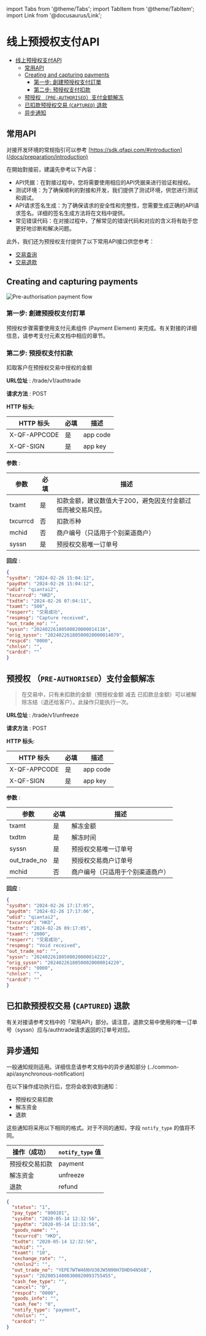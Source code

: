 import Tabs from '@theme/Tabs';
import TabItem from '@theme/TabItem';
import Link from '@docusaurus/Link';

# 线上预授权支付API

- [线上预授权支付API](#线上预授权支付api)
  - [常用API](#常用api)
  - [Creating and capturing payments](#creating-and-capturing-payments)
    - [第一步: 創建预授权支付訂單](#第一步-創建预授权支付訂單)
    - [第二步: 预授权支付扣款](#第二步-预授权支付扣款)
  - [预授权 （`PRE-AUTHORISED`）支付金额解冻](#预授权-pre-authorised支付金额解冻)
  - [已扣款预授权交易 (`CAPTURED`) 退款](#已扣款预授权交易-captured-退款)
  - [异步通知](#异步通知)

## 常用API

对接开发环境的常规指引可以参考 [https://sdk.qfapi.com/#introduction](/docs/preparation/introduction)

在開始對接前，建議先參考以下內容：

- API凭据：在對接过程中，您将需要使用相应的API凭据来进行验证和授权。
- 测试环境：为了确保顺利的對接和开发，我们提供了测试环境，供您进行测试和调试。
- API请求签名生成：为了确保请求的安全性和完整性，您需要生成正确的API请求签名。详细的签名生成方法将在文档中提供。
- 常见错误代码：在对接过程中，了解常见的错误代码和对应的含义将有助于您更好地诊断和解决问题。

此外，我们还为预授权支付提供了以下常用API接口供您参考：

- [交易查询](/docs/common-api/transaction-enquiry)
- [交易退款](/docs/common-api/refunds)

## Creating and capturing payments

![Pre-authorisation payment flow](https://www.plantuml.com/plantuml/png/XOynJWKX441xJZ6r2HUmCDzu0HihOp61mIM1WSpE57fwTv4biJ0_eHZ8UpouxOgYLelRSYIWslKB8kr1SjVSsBq_V83tJ_0gz6owDSdV51-X2tcSUpn1m33uFzmmNx2hoIc5t-b_z8sJ48s0pN72SAnafG3MPgoEcn8KIWejhOBRhVSc2Xr5CvOhw8WZd8Qxo54xlhOExjU5AcRE_0dSs8VfpVU0M_Aw-dPKhPOV)

### 第一步: 創建预授权支付訂單

预授权步骤需要使用支付元素组件 (Payment Element) 来完成。有关對接的详细信息，请参考支付元素文档中相应的章节。

### 第二步: 预授权支付扣款

扣取客户在预授权交易中授权的金额

**URL位址** :   /trade/v1/authtrade

**请求方法** : POST

**HTTP 标头**:

| HTTP 标头 | 必填 | 描述 |
| -------------- | ---- | ------------------ |
| X-QF-APPCODE | 是 | app code |
| X-QF-SIGN | 是 | app key |

**参数** :

| 参数          | 必填 | 描述        |
| -------------- | ---- | ------------------ |
| txamt          | 是   | 扣款金额，建议数值大于200，避免因支付金额过低而被交易风控。|
| txcurrcd       | 否    | 扣款币种 |
| mchid          | 否    | 商户编号（只适用于个别渠道商户） |
| syssn          | 是   | 预授权交易唯一订单号 |

**回应** :

```json
{
"sysdtm": "2024-02-26 15:04:12",
"paydtm": "2024-02-26 15:04:12",
"udid": "qiantai2",
"txcurrcd": "HKD",
"txdtm": "2024-02-26 07:04:11",
"txamt": "500",
"resperr": "交易成功",
"respmsg": "Capture received",
"out_trade_no": "",
"syssn": "20240226180500020000014116",
"orig_syssn": "20240226180500020000014079",
"respcd": "0000",
"chnlsn": "",
"cardcd": ""
}
```

## 预授权 （`PRE-AUTHORISED`）支付金额解冻

> 在交易中，只有未扣款的金额（预授权金额 减去 已扣款总金额）可以被解除冻结（退还给客户）。此操作只能执行一次。

**URL位址** :   /trade/v1/unfreeze

**请求方法** : POST

**HTTP 标头**:

| HTTP 标头 | 必填 | 描述 |
| -------------- | ---- | ------------------ |
| X-QF-APPCODE | 是 | app code |
| X-QF-SIGN | 是 | app key |

**参数** :

| 参数          | 必填 | 描述        |
| -------------- | ---- | ------------------ |
| txamt          | 是    | 解冻金额      |
| txdtm          | 是    | 解冻时间         |
| syssn          | 是    | 预授权交易唯一订单号 |
| out_trade_no   | 是    | 预授权交易商户订单号 |
| mchid          | 否    | 商户编号（只适用于个别渠道商户） |

**回应** :

```json
{
"sysdtm": "2024-02-26 17:17:05",
"paydtm": "2024-02-26 17:17:06",
"udid": "qiantai2",
"txcurrcd": "HKD",
"txdtm": "2024-02-26 09:17:05",
"txamt": "2000",
"resperr": "交易成功",
"respmsg": "Void received",
"out_trade_no": "",
"syssn": "20240226180500020000014222",
"orig_syssn": "20240226180500020000014220",
"respcd": "0000",
"chnlsn": "",
"cardcd": ""
}
```

## 已扣款预授权交易 (`CAPTURED`) 退款

有关对接请参考文档中的「常用API」部分。请注意，退款交易中使用的唯一订单号（syssn）应与/authtrade请求返回的订单号对应。

## 异步通知

一般通知规则适用。详细信息请参考文档中的异步通知部分 (../common-api/asynchronous-notification)

在以下操作成功执行后，您将会收到收到通知：

- 预授权交易扣款
- 解冻资金
- 退款

这些通知将采用以下相同的格式。对于不同的通知，字段 `notify_type` 的值将不同。 

| 操作（成功） |  `notify_type` 值 |
| -------------- | ------------------ |
| 预授权交易扣款 | payment |
| 解冻资金 | unfreeze |
| 退款 | refund |

```json
{
  "status": "1",
  "pay_type": "800101",
  "sysdtm": "2020-05-14 12:32:56",
  "paydtm": "2020-05-14 12:33:56",
  "goods_name": "",
  "txcurrcd": "HKD",
  "txdtm": "2020-05-14 12:32:56",
  "mchid": "",
  "txamt": "10",
  "exchange_rate": "",
  "chnlsn2": "",
  "out_trade_no": "YEPE7WTW46NVU30JW5N90H7DHD94N56B",
  "syssn": "20200514000300020093755455",
  "cash_fee_type": "",
  "cancel": "0",
  "respcd": "0000",
  "goods_info": "",
  "cash_fee": "0",
  "notify_type": "payment",
  "chnlsn": "",
  "cardcd": ""
}
```
